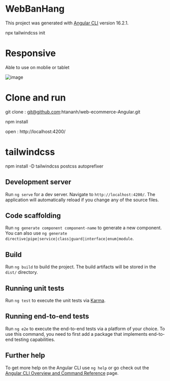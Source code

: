 # WebBanHang

This project was generated with [Angular CLI](https://github.com/angular/angular-cli) version 16.2.1.


npx tailwindcss init
# Responsive 
Able to use on moblie or tablet

![image](https://github.com/htananh/web-ecommerce-Angular/assets/109346888/3261fcf2-49ac-4791-9acd-3a51bbd09c12)


# Clone and run
git clone : git@github.com:htananh/web-ecommerce-Angular.git

npm install

open : http://localhost:4200/
# tailwindcss
npm install -D tailwindcss postcss autoprefixer
## Development server

Run `ng serve` for a dev server. Navigate to `http://localhost:4200/`. The application will automatically reload if you change any of the source files.

## Code scaffolding

Run `ng generate component component-name` to generate a new component. You can also use `ng generate directive|pipe|service|class|guard|interface|enum|module`.

## Build

Run `ng build` to build the project. The build artifacts will be stored in the `dist/` directory.

## Running unit tests

Run `ng test` to execute the unit tests via [Karma](https://karma-runner.github.io).

## Running end-to-end tests

Run `ng e2e` to execute the end-to-end tests via a platform of your choice. To use this command, you need to first add a package that implements end-to-end testing capabilities.

## Further help

To get more help on the Angular CLI use `ng help` or go check out the [Angular CLI Overview and Command Reference](https://angular.io/cli) page.
